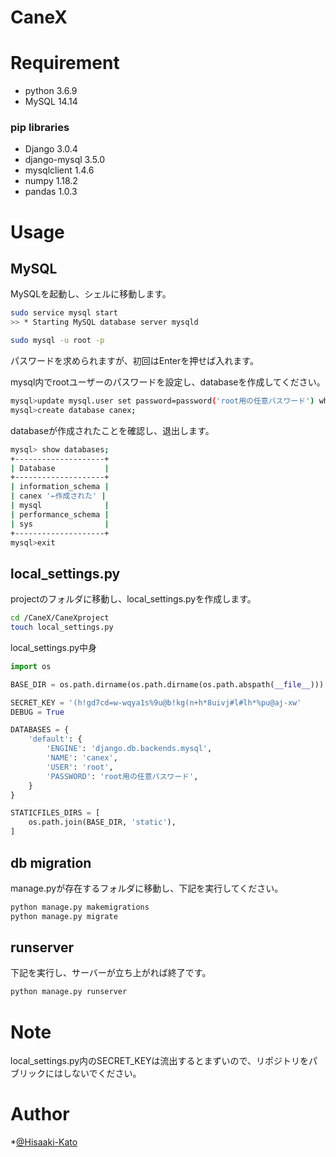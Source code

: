 
# CaneX

# Requirement
* python 3.6.9
* MySQL 14.14

### pip libraries
* Django 3.0.4
* django-mysql 3.5.0
* mysqlclient 1.4.6
* numpy 1.18.2
* pandas 1.0.3

# Usage
## MySQL

MySQLを起動し、シェルに移動します。

```bash
sudo service mysql start
>> * Starting MySQL database server mysqld 

sudo mysql -u root -p
```
パスワードを求められますが、初回はEnterを押せば入れます。

mysql内でrootユーザーのパスワードを設定し、databaseを作成してください。

```bash
mysql>update mysql.user set password=password('root用の任意パスワード') where user = 'root';
mysql>create database canex;
```
databaseが作成されたことを確認し、退出します。
```bash
mysql> show databases;
+--------------------+
| Database           |
+--------------------+
| information_schema |
| canex '←作成された' |
| mysql              |
| performance_schema |
| sys                |
+--------------------+
mysql>exit
```
## local_settings.py
projectのフォルダに移動し、local_settings.pyを作成します。
```bash
cd /CaneX/CaneXproject
touch local_settings.py
```
local_settings.py中身
```python
import os

BASE_DIR = os.path.dirname(os.path.dirname(os.path.abspath(__file__)))

SECRET_KEY = '(h!gd7cd=w-wqya1s%9u@b!kg(n+h*8uivj#l#lh*%pu@aj-xw'
DEBUG = True

DATABASES = {
    'default': {
        'ENGINE': 'django.db.backends.mysql',
        'NAME': 'canex',
        'USER': 'root',
        'PASSWORD': 'root用の任意パスワード',
    }
}

STATICFILES_DIRS = [
    os.path.join(BASE_DIR, 'static'),
]
```

## db migration
manage.pyが存在するフォルダに移動し、下記を実行してください。
```bash
python manage.py makemigrations
python manage.py migrate
```

## runserver
下記を実行し、サーバーが立ち上がれば終了です。
```bash
python manage.py runserver
```

# Note
local_settings.py内のSECRET_KEYは流出するとまずいので、リポジトリをパブリックにはしないでください。

# Author

*[@Hisaaki-Kato](https://github.com/Hisaaki-Kato)